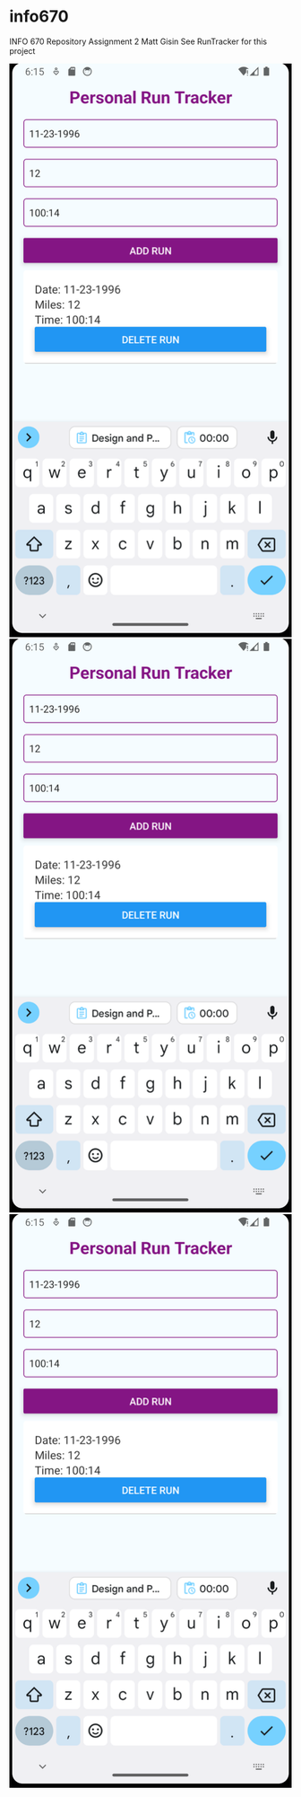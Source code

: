 # info670
INFO 670 Repository
Assignment 2
Matt Gisin
See RunTracker for this project

![Assignment2home](home.png?raw=true "home")
![Assignment2alert](home.png?raw=true "alert")
![Assignment2confirmation](home.png?raw=true "conformation")

